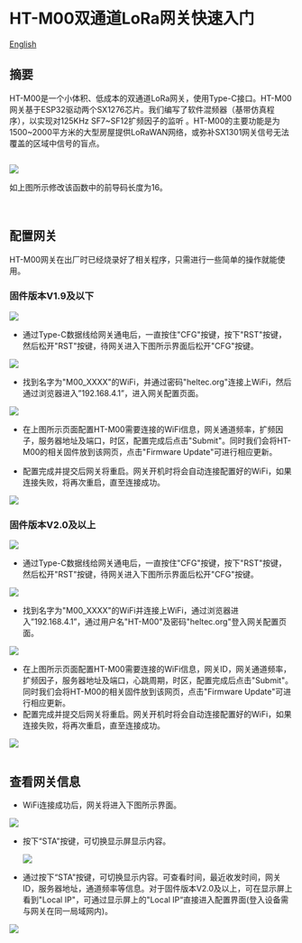 # HT-M00双通道LoRa网关快速入门
[English](https://heltec-automation-docs.readthedocs.io/en/latest/gateway/ht-m00/quick_start.html)

## 摘要

HT-M00是一个小体积、低成本的双通道LoRa网关，使用Type-C接口。HT-M00网关基于ESP32驱动两个SX1276芯片。我们编写了软件混频器（基带仿真程序），以实现对125KHz SF7~SF12扩频因子的监听 。HT-M00的主要功能是为1500~2000平方米的大型房屋提供LoRaWAN网络，或弥补SX1301网关信号无法覆盖的区域中信号的盲点。

```Tip:: 当使用HT-M00网关时，使用本公司CubeCell系列以外的节点，需要将节点的前导码长度更改为16（默认是8）。如果前导码长度为8，则需将最小SF与最大SF设为相等，否则将只能收到最小SF。例如节点前导码长度为8，网关设置最小SF为7，最大SF为12，那么将只能收到SF7。

```

![](img/quick_start/08.png)

如上图所示修改该函数中的前导码长度为16。 

&nbsp;

## 配置网关

HT-M00网关在出厂时已经烧录好了相关程序，只需进行一些简单的操作就能使用。

### 固件版本V1.9及以下

![](img/quick_start/01.png)

- 通过Type-C数据线给网关通电后，一直按住"CFG"按键，按下"RST"按键，然后松开"RST"按键，待网关进入下图所示界面后松开"CFG"按键。

![](img/quick_start/02.png)

- 找到名字为"M00_XXXX"的WiFi，并通过密码"heltec.org"连接上WiFi，然后通过浏览器进入”192.168.4.1”，进入网关配置页面。

![](img/quick_start/03.png)

- 在上图所示页面配置HT-M00需要连接的WiFi信息，网关通道频率，扩频因子，服务器地址及端口，时区，配置完成后点击"Submit"。同时我们会将HT-M00的相关固件放到该网页，点击"Firmware Update"可进行相应更新。

- 配置完成并提交后网关将重启。网关开机时将会自动连接配置好的WiFi，如果连接失败，将再次重启，直至连接成功。

![](img/quick_start/04.png)

### 固件版本V2.0及以上

![](img/quick_start/01.png)

- 通过Type-C数据线给网关通电后，一直按住"CFG"按键，按下"RST"按键，然后松开"RST"按键，待网关进入下图所示界面后松开"CFG"按键。

![](img/quick_start/02.png)

-  找到名字为"M00_XXXX"的WiFi并连接上WiFi，通过浏览器进入”192.168.4.1”，通过用户名"HT-M00"及密码"heltec.org"登入网关配置页面。

![](img/quick_start/09.png)

- 在上图所示页面配置HT-M00需要连接的WiFi信息，网关ID，网关通道频率，扩频因子，服务器地址及端口，心跳周期，时区，配置完成后点击"Submit"。同时我们会将HT-M00的相关固件放到该网页，点击"Firmware Update"可进行相应更新。
- 配置完成并提交后网关将重启。网关开机时将会自动连接配置好的WiFi，如果连接失败，将再次重启，直至连接成功。

![](img/quick_start/04.png)

```Tip:: 网关通过WiFi接入网络正常工作后，可通过显示屏上的"Local IP“直接进入配置界面(登入设备需与网关在同一局域网内)。

```



## 查看网关信息

- WiFi连接成功后，网关将进入下图所示界面。

![](img/quick_start/05.png)

- 按下“STA"按键，可切换显示屏显示内容。

  ![](img/quick_start/06.png)

- 通过按下“STA"按键，可切换显示内容。可查看时间，最近收发时间，网关ID，服务器地址，通道频率等信息。对于固件版本V2.0及以上，可在显示屏上看到"Local IP"，可通过显示屏上的"Local IP“直接进入配置界面(登入设备需与网关在同一局域网内)。

![](img/quick_start/07.png)
